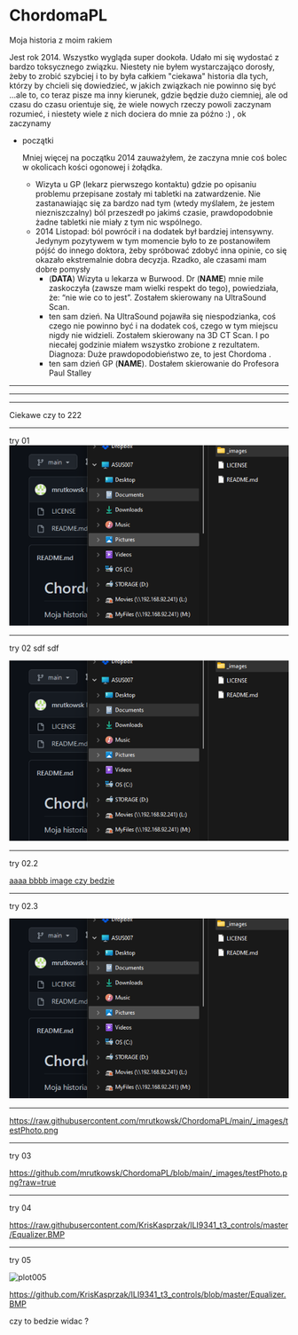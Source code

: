 # ChordomaPL
Moja historia z moim rakiem

Jest rok 2014. Wszystko wygląda super dookoła.
Udało mi się wydostać z bardzo toksycznego związku. Niestety nie byłem wystarczająco dorosły, żeby to zrobić szybciej i to by była całkiem "ciekawa" historia dla tych, którzy by chcieli się dowiedzieć, w jakich związkach nie powinno się być ...ale to, co teraz pisze ma inny kierunek, gdzie będzie dużo ciemniej, ale od czasu do czasu orientuje się, że wiele nowych rzeczy powoli zaczynam rozumieć, i niestety wiele z nich dociera do mnie za późno :)  , ok  zaczynamy

- początki

   Mniej więcej na początku 2014 zauważyłem, że zaczyna mnie coś bolec w okolicach kości ogonowej i żołądka.
	- Wizyta u GP (lekarz pierwszego kontaktu) gdzie po opisaniu problemu przepisane zostały mi tabletki na zatwardzenie. Nie zastanawiając się za bardzo nad tym (wtedy myślałem, że jestem niezniszczalny) ból przeszedł po jakimś czasie, prawdopodobnie żadne tabletki nie miały z tym nic wspólnego.    
	- 2014 Listopad: ból powrócił i na dodatek był bardziej intensywny. Jedynym pozytywem w tym momencie było to ze postanowiłem pójść do innego doktora, żeby spróbować zdobyć inna opinie, co się okazało ekstremalnie dobra decyzja. Rzadko, ale czasami mam dobre pomysły
     	- (__DATA__) Wizyta u lekarza w Burwood. Dr (__NAME__) mnie mile zaskoczyła (zawsze mam wielki respekt do tego), powiedziała, że: “nie wie co to jest”. Zostałem skierowany na UltraSound Scan.
     	- ten sam dzień. Na UltraSound pojawiła się niespodzianka, coś czego nie powinno być i na dodatek coś, czego w tym miejscu nigdy nie widzieli. Zostałem skierowany na 3D CT Scan. I po niecałej godzinie miałem wszystko zrobione z rezultatem. Diagnoza: Duże prawdopodobieństwo ze, to jest Chordoma .
     	- ten sam dzień GP (__NAME__). Dostałem skierowanie do Profesora Paul Stalley

-------
-------
-------         



Ciekawe czy to 222

----
try 01
![plot111](/_images/testPhoto.png)

-------
try 02 sdf sdf


![plot222nowytest sdf sdf ](https://github.com/mrutkowsk/ChordomaPL/blob/main/_images/testPhoto.png)

-------------
try 02.2

[aaaa bbbb image czy bedzie ](https://raw.githubusercontent.com/mrutkowsk/ChordomaPL/main/_images/testPhoto.png)



-------------
try 02.3

![aaaa bbbb image czy bedzie ](https://raw.githubusercontent.com/mrutkowsk/ChordomaPL/main/_images/testPhoto.png)



----
https://raw.githubusercontent.com/mrutkowsk/ChordomaPL/main/_images/testPhoto.png


-------
try 03

https://github.com/mrutkowsk/ChordomaPL/blob/main/_images/testPhoto.png?raw=true

-------
try 04


https://raw.githubusercontent.com/KrisKasprzak/ILI9341_t3_controls/master/Equalizer.BMP



----
try 05

![plot005](https://github.com/ChordomaPL/_images/testPhoto.png)

https://github.com/KrisKasprzak/ILI9341_t3_controls/blob/master/Equalizer.BMP

czy to bedzie widac ?
